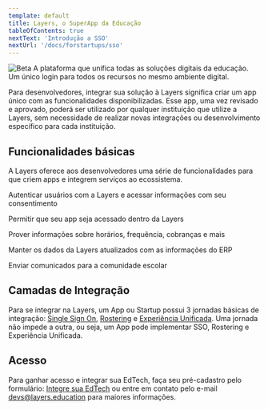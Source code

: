 ```yaml
---
template: default
title: Layers, o SuperApp da Educação
tableOfContents: true
nextText: 'Introdução a SSO'
nextUrl: '/docs/forstartups/sso'
---
```


![Beta](https://img.shields.io/badge/Status-Beta-green)
A plataforma que unifica todas as soluções digitais da educação. Um único login para todos os recursos no mesmo ambiente digital.

Para desenvolvedores, integrar sua solução à Layers significa criar um app único com as funcionalidades disponibilizadas. Esse app, uma vez revisado e aprovado, poderá ser utilizado por qualquer instituição que utilize a Layers, sem necessidade de realizar novas integrações ou desenvolvimento específico para cada instituição.

## Funcionalidades básicas

A Layers oferece aos desenvolvedores uma série de funcionalidades para que criem apps e integrem serviços ao ecossistema.

<docs-cards>
  <docs-card header="Logar com Layers" icon="/docs/assets/icons/Logar com Layers.svg">
    <p>Autenticar usuários com a Layers e acessar informações com seu consentimento</p>
  </docs-card>

  <docs-card header="Portais" icon="/docs/assets/icons/Portais.svg">
    <p>Permitir que seu app seja acessado dentro da Layers</p>
  </docs-card>

  <docs-card header="Hub de APIs" icon="/docs/assets/icons/Hub.svg">
    <p>Prover informações sobre horários, frequência, cobranças e mais</p>
  </docs-card>

  <docs-card header="Sincronização de Dados" icon="/docs/assets/icons/Data.svg">
    <p>Manter os dados da Layers atualizados com as informações do ERP</p>
  </docs-card>

  <docs-card header="Comunicação" icon="/docs/assets/icons/Comunicação.svg">
    <p>Enviar comunicados para a comunidade escolar</p>
  </docs-card>
</docs-cards>

## Camadas de Integração
Para se integrar na Layers, um App ou Startup possui 3 jornadas básicas de integração: [Single Sign On](/docs/forstartups/sso), [Rostering](/docs/forstartups/rostering) e [Experiência Unificada](/docs/forstartups/experiencia-unificada). Uma jornada não impede a outra, ou seja, um App pode implementar SSO, Rostering e Experiência Unificada. 

## Acesso
Para ganhar acesso e integrar sua EdTech, faça seu pré-cadastro pelo formulário:
[Integre sua EdTech](/docs/register) ou entre em contato pelo e-mail <a target="_self" href="mailto:devs@layers.education">devs@layers.education</a> para maiores informações.

